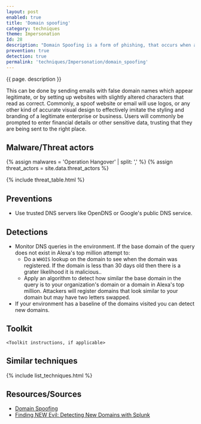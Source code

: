 ```yaml
---
layout: post
enabled: true
title: 'Domain spoofing'
category: techniques
theme: Impersonation
Id: 28
description: "Domain Spoofing is a form of phishing, that occurs when an attacker appears to use a company’s domain to impersonate a company or one of its employees."
prevention: true
detection: true
permalink: 'techniques/Impersonation/domain_spoofing'
---
```

{{ page. description }}

This can be done by sending emails with false domain names which appear legitimate, or by setting up websites with slightly altered characters that read as correct. Commonly, a spoof website or email will use logos, or any other kind of accurate visual design to effectively imitate the styling and branding of a legitimate enterprise or business. Users will commonly be prompted to enter financial details or other sensitive data, trusting that they are being sent to the right place.

## Malware/Threat actors

{% assign malwares = 'Operation Hangover' | split: ',' %}
{% assign threat_actors = site.data.threat_actors %}

{% include threat_table.html %}

## Preventions

* Use trusted DNS servers like OpenDNS or Google's public DNS service.

## Detections

* Monitor DNS queries in the environment. If the base domain of the query does not exist in Alexa's top million attempt to:
  * Do a `WHOIS` lookup on the domain to see when the domain was registered. If the domain is less than 30 days old then there is a grater likelihood it is malicious..
  * Apply an algorithm to detect how similar the base domain in the query is to your organization's domain or a domain in Alexa's top million. Attackers will register domains that look similar to your domain but may have two letters swapped.
* If your environment has a baseline of the domains visited you can detect new domains.

  
## Toolkit

`<Toolkit instructions, if applicable>`

## Similar techniques

{% include list_techniques.html %}


## Resources/Sources

* [Domain Spoofing](https://www.barracuda.com/glossary/domain-spoofing)
* [Finding NEW Evil: Detecting New Domains with Splunk](https://www.splunk.com/blog/2018/01/17/finding-new-evil-detecting-new-domains-with-splunk.html)